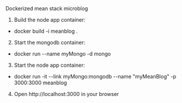 Dockerized mean stack microblog

1. Build the node app container: 
  * docker build -i meanblog .
2. Start the mongodb container: 
  * docker run --name myMongo -d mongo
3. Start the node app container: 
  * docker run -it --link myMongo:mongodb --name "myMeanBlog" -p 3000:3000 meanblog 
4. Open http://localhost:3000 in your browser
